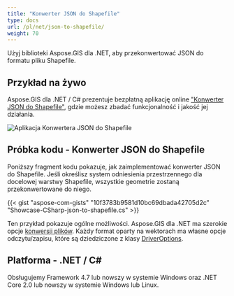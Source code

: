 ```yaml
---
title: "Konwerter JSON do Shapefile"
type: docs
url: /pl/net/json-to-shapefile/
weight: 70
---
```


Użyj biblioteki Aspose.GIS dla .NET, aby przekonwertować JSON do formatu pliku Shapefile.

## **Przykład na żywo**

Aspose.GIS dla .NET / C# prezentuje bezpłatną aplikację online ["Konwerter JSON do Shapefile"](https://products.aspose.app/gis/conversion/json-to-shapefile), gdzie możesz zbadać funkcjonalność i jakość jej działania.

![Aplikacja Konwertera JSON do Shapefile](conversion.png)

## **Próbka kodu - Konwerter JSON do Shapefile**

Poniższy fragment kodu pokazuje, jak zaimplementować konwerter JSON do Shapefile. Jeśli określisz system odniesienia przestrzennego dla docelowej warstwy Shapefile, wszystkie geometrie zostaną przekonwertowane do niego. 

{{< gist "aspose-com-gists" "10f3783b9581d10bc69dbada42705d2c" "Showcase-CSharp-json-to-shapefile.cs" >}}

Ten przykład pokazuje ogólne możliwości. Aspose.GIS dla .NET ma szerokie opcje [konwersji plików](https://docs.aspose.com/gis/net/vector-layers/). Każdy format oparty na wektorach ma własne opcje odczytu/zapisu, które są dziedziczone z klasy [DriverOptions](https://reference.aspose.com/gis/net/aspose.gis/driveroptions).

## **Platforma - .NET / C#**

Obsługujemy Framework 4.7 lub nowszy w systemie Windows oraz .NET Core 2.0 lub nowszy w systemie Windows lub Linux.
